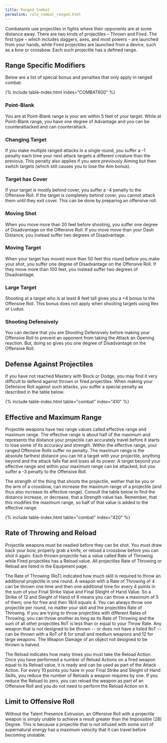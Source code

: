 ```yaml
---
title: Ranged Combat
permalink: rule_combat_ranged.html
---
```


Combatants use projectiles in fights where their opponents are at some distance away. There are two kinds of projectiles – Thrown and Fired. The first type – which includes daggers, axes, and most powers – are launched from your hands, while Fired projectiles are launched from a device, such as a bow or crossbow. Each such projectile has a defined range.

## Range Specific Modifiers
Below are a list of special bonus and penalties that only apply in ranged combat.

{% include table-index.html index="COMBAT600" %}

### Point-Blank
You are at Point-Blank range is your are within 5 feet of your target. While at Point-Blank range, you have one degree of Advantage and you can be counterattacked and can counterattack.

### Changing Target
If you make multiple ranged attacks in a single round, you suffer a -1 penalty each time your next attack targets a different creature than the previous. This penalty also applies if you were previously Aiming but then switch targets (which still causes you to lose the Aim bonus).

### Target has Cover
If your target is mostly behind cover, you suffer a -4 penalty to the Offensive Roll. If the target is completely behind cover, you cannot attack them until they exit cover. This can be done by preparing an offensive roll.

### Moving Shot
When you move more than 20 feet before shooting, you suffer one degree of Disadvantage on the Offensive Roll. If you move move than your Dash Distance, you instead suffer two degrees of Disadvantage.

### Moving Target
When your target has moved more than 50 feet this round before you make your shot, you suffer one degree of Disadvantage on the Offensive Roll. If they move more than 100 feet, you instead suffer two degrees of Disadvantage.

### Large Target
Shooting at a target who is at least 8 feet tall gives you a +4 bonus to the Offensive Roll. This bonus does not apply when shooting targets using Rex or Ludus.

### Shooting Defensively
You can declare that you are Shooting Defensively before making your Offensive Roll to prevent an opponent from taking the Attack an Opening reaction. But, doing so gives you one degree of Disadvantage on the Offensive Roll.

## Defense Against Projectiles
If you have not reached Mastery with Block or Dodge, you may find it very difficult to defend against thrown or fired projectiles. When making your Defensive Roll against such attacks, you suffer a special penalty as described in the table below. 

{% include table-index.html table="combat" index="410" %}

## Effective and Maximum Range
Projectile weapons have two range values called effective range and maximum range. The effective range is about half of the maximum and represents the distance your projectile can accurately travel before it starts to lose some of its accuracy and strength. Within the effective range, your ranged Offensive Rolls suffer no penalty. The maximum range is the absolute farthest distance you can hit a target with your projectile, anything beyond and the attack falls flat and loses all its power. A target beyond your effective range and within your maximum range can be attacked, but you suffer a -3 penalty to the Offensive Roll.

The strength of the thing that shoots the projectile, wether that be you or the arm of a crossbow, can increase the maximum range of a projectile (and thus also increase its effective range). Consult the table below to find the distance increase, or decrease, that a Strength value has. Remember, that this modifies the maximum range, so half of that value is added to the effective range.

{% include table-index.html table="combat" index="420" %}

## Rate of Throwing and Reload
Projectile weapons must be readied before they can be shot. You must draw back your bow, properly grab a knife, or reload a crossbow before you can shot it again. Each thrown projectile has a value called Rate of Throwing while Fired projectiles has a Reload value. All projectiles Rate of Throwing or Reload are listed in the Equipment page.

The Rate of Throwing (RoT) indicated how much skill is required to throw an additional projectile in one round. A weapon with a Rate of Throwing of 4 can be thrown one time and then one additional time for every 4 points in the sum of your Final Strike Value and Final Sleight of Hand Value. So a Strike of 12 and Sleight of Hand of 6 means you can throw a maximum of 5 of them; one for free and then 18/4 equals 4. You can always throw one projectile per round, no matter your skill and the projectiles Rate of Throwing. If you are trying to throw projectiles with different Rates of Throwing, you can throw another as long as its Rate of Throwing and the sum of all other projectiles RoT is less than or equal to your Throw Rate. Any weapon that is not designed to be thrown -- or does not have a listed RoT -- can be thrown with a RoT of 8 for small and medium weapons and 12 for large weapons. The Weapon Damage of an object not designed to be thrown is halved.

The Reload indicates how many times you must take the Reload Action. Once you have performed a number of Reload Actions on a fired weapon equal to its Reload value, it is ready and can be used as part of the Attack Action. For every 10 points you have in your Final Strike and Sleight of Hand Skills, you reduce the number of Reloads a weapon requires by one. If you reduce the Reload to zero, you can reload the weapon as part of an Offensive Roll and you do not need to perform the Reload Action on it.

## Limit to Offensive Roll
Without the Talent Presence Extrusion, an Offensive Roll with a projectile weapon is simply unable to achieve a result greater than the Impossible (28) Degree. This is because a projectile that is not infused with some sort of supernatural energy has a maximum velocity that it can travel before becoming unstable.

